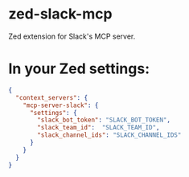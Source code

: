 # zed-slack-mcp

Zed extension for Slack's MCP server.

# In your Zed settings: 

```json
{
  "context_servers": {
    "mcp-server-slack": {
      "settings": {
        "slack_bot_token": "SLACK_BOT_TOKEN",
        "slack_team_id":  "SLACK_TEAM_ID",
        "slack_channel_ids": "SLACK_CHANNEL_IDS"
      }
    }
  }
}